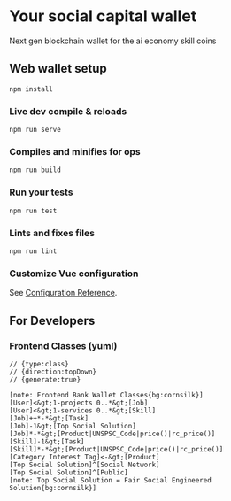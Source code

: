 # Your social capital wallet

Next gen blockchain wallet for the ai economy skill coins

## Web wallet setup

```
npm install
```

### Live dev compile & reloads

```
npm run serve
```

### Compiles and minifies for ops

```
npm run build
```

### Run your tests

```
npm run test
```

### Lints and fixes files

```
npm run lint
```

### Customize Vue configuration

See [Configuration Reference](https://cli.vuejs.org/config/).

## For Developers

### Frontend Classes (yuml)

```yuml
// {type:class}
// {direction:topDown}
// {generate:true}

[note: Frontend Bank Wallet Classes{bg:cornsilk}]
[User]<&gt;1-projects 0..*&gt;[Job]
[User]<&gt;1-services 0..*&gt;[Skill]
[Job]++*-*&gt;[Task]
[Job]-1&gt;[Top Social Solution]
[Job]*-*&gt;[Product|UNSPSC_Code|price()|rc_price()]
[Skill]-1&gt;[Task]
[Skill]*-*&gt;[Product|UNSPSC_Code|price()|rc_price()]
[Category Interest Tag]<-&gt;[Product]
[Top Social Solution]^[Social Network]
[Top Social Solution]^[Public]
[note: Top Social Solution = Fair Social Engineered Solution{bg:cornsilk}]
```
